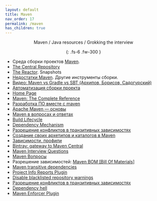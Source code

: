 ```yaml
---
layout: default
title: Maven
nav_order: 17
permalink: /maven
has_children: true
---
```

<div align="center" markdown="1">
Maven / Java resources / Grokking the interview

{: .fs-6 .fw-300 }
</div>

- Среда сборки проектов <a href="http://www.apache-maven.ru/" target="_blank">Maven</a>.
- <a href="http://search.maven.org/#browse">The Central Repository</a>
- <a href="http://maven.apache.org/guides/mini/guide-multiple-modules.html">The Reactor</a>. Snapshots
- <a href="http://habrahabr.ru/blogs/java/106717/" target="_blank">Недостатки Maven</a>. Другие инструменты сборки.
- <a href="https://www.youtube.com/watch?v=21qdRgFsTy0">Видео: Maven vs Gradle vs SBT (Архипов, Борисов, Садогурский)</a>
- <a href="http://habrahabr.ru/post/77333/">Автоматизация сборки проекта</a>
- <a href="http://maven.apache.org/">Home Page</a>
- <a href="http://books.sonatype.com/mvnref-book/reference/index.html">Maven: The Complete Reference</a>
- <a href="http://study-and-dev.com/blog/build_management_maven_1/">Разработка ПО вместе с maven</a>
- <a href="https://habr.com/ru/post/77382/">Apache Maven — основы</a>
- <a href="http://java-online.ru/maven-faq.xhtml/">Maven в вопросах и ответах</a>
- <a href="http://maven.apache.org/guides/introduction/introduction-to-the-lifecycle.html">Build Lifecycle</a>
- <a href="http://maven.apache.org/guides/introduction/introduction-to-dependency-mechanism.html">Dependency Mechanism</a>
- <a href="https://habr.com/ru/company/jugru/blog/191246//">Разрешение конфликтов в транзитивных зависимостях</a>
- <a href="http://habrahabr.ru/post/111408/">Создание своих архетипов и каталогов в Maven</a>
- <a href="http://www.ibm.com/developerworks/ru/library/j-5things13/">Зависимости, профили</a>
- <a href="http://blog.bintray.com/2014/02/11/bintray-as-pain-free-gateway-to-maven-central/">Bintray: gateway to Maven Central</a>
- <a href="https://www.tutorialspoint.com/maven/maven_interview_questions.htm/">Maven Interview Questions</a>
- <a href="https://jsehelper.blogspot.com/2016/05/maven-1.html/">Maven Вопросы</a>
-  Разрешение зависимостей: <a href="http://howtodoinjava.com/2014/02/18/maven-bom-bill-of-materials-dependency/">Maven BOM [Bill Of Materials]
- <a href="https://maven.apache.org/guides/introduction/introduction-to-dependency-mechanism.html">Maven transitive dependencies</a>
- <a href="https://maven.apache.org/components/plugins/maven-project-info-reports-plugin/">Project Info Reports Plugin</a>
- <a href="http://stackoverflow.com/questions/28098566/maven-site-warning-the-repository-url-https-maven-repository-dev-java-net-no/40040093#40040093">Disable blacklisted repository warnings</a>
- <a href="https://habrahabr.ru/company/jugru/blog/191246/">Разрешение конфликтов в транзитивных зависимостях</a>
- <a href="https://ru.wikipedia.org/wiki/Dependency_hell">Dependency hell</a>
- <a href="http://maven.apache.org/enforcer/maven-enforcer-plugin/">Maven Enforcer Plugin</a>

